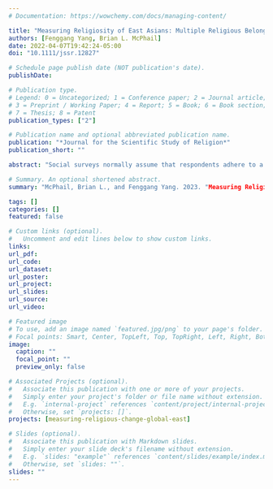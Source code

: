 ```yaml
---
# Documentation: https://wowchemy.com/docs/managing-content/

title: "Measuring Religiosity of East Asians: Multiple Religious Belonging, Believing, and Practicing"
authors: [Fenggang Yang, Brian L. McPhail]
date: 2022-04-07T19:42:24-05:00
doi: "10.1111/jssr.12827"

# Schedule page publish date (NOT publication's date).
publishDate: 

# Publication type.
# Legend: 0 = Uncategorized; 1 = Conference paper; 2 = Journal article;
# 3 = Preprint / Working Paper; 4 = Report; 5 = Book; 6 = Book section;
# 7 = Thesis; 8 = Patent
publication_types: ["2"]

# Publication name and optional abbreviated publication name.
publication: "*Journal for the Scientific Study of Religion*"
publication_short: ""

abstract: "Social surveys normally assume that respondents adhere to a single religious faith in belonging, believing, and practicing congruently. Some surveys even take religious preference or identity as the single measure of religiosity and examine its relationship with other variables. The customarily used survey items, however, fail to capture the non-exclusive and hybrid religiosity, which is arguably the traditional and normal pattern in East Asia while becoming increasingly common in the West. We have developed a new set of survey questions that allow respondents to choose identification, practice, and belief in multiple religions, and conducted a survey among international students from East Asia at an American university. The findings show that multiple religious belonging, believing and practicing are quite common, the level of believing and participating in religious services and rituals varies substantially, and no confession-based single measure of religious identity or practice is sufficient for measuring religiosity. We recommend this set of improved measures of religiosity be adopted in future surveys in East Asia and probably in the West as well."

# Summary. An optional shortened abstract.
summary: "McPhail, Brian L., and Fenggang Yang. 2023. "Measuring Religiosity of East Asians: Multiple Religious Belonging, Believing, and Practicing" *Journal for the Scientific Study of Religion* doi: 10.1111/jssr.12827."

tags: []
categories: []
featured: false

# Custom links (optional).
#   Uncomment and edit lines below to show custom links.
links:
url_pdf: 
url_code:
url_dataset:
url_poster:
url_project:
url_slides:
url_source:
url_video:

# Featured image
# To use, add an image named `featured.jpg/png` to your page's folder.
# Focal points: Smart, Center, TopLeft, Top, TopRight, Left, Right, BottomLeft, Bottom, BottomRight.
image:
  caption: ""
  focal_point: ""
  preview_only: false

# Associated Projects (optional).
#   Associate this publication with one or more of your projects.
#   Simply enter your project's folder or file name without extension.
#   E.g. `internal-project` references `content/project/internal-project/index.md`.
#   Otherwise, set `projects: []`.
projects: [measuring-religious-change-global-east]

# Slides (optional).
#   Associate this publication with Markdown slides.
#   Simply enter your slide deck's filename without extension.
#   E.g. `slides: "example"` references `content/slides/example/index.md`.
#   Otherwise, set `slides: ""`.
slides: ""
---
```

